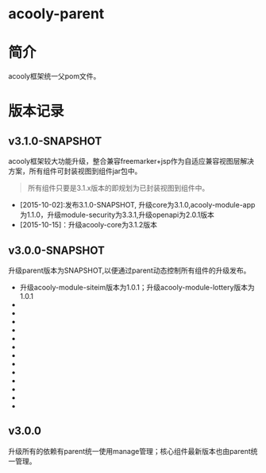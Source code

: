 acooly-parent
============

# 简介
acooly框架统一父pom文件。

# 版本记录

## v3.1.0-SNAPSHOT
acooly框架较大功能升级，整合兼容freemarker+jsp作为自适应兼容视图层解决方案，所有组件可封装视图到组件jar包中。

> 所有组件只要是3.1.x版本的即规划为已封装视图到组件中。

* [2015-10-02]:发布3.1.0-SNAPSHOT, 升级core为3.1.0,acooly-module-app为1.1.0，升级module-security为3.3.1,升级openapi为2.0.1版本
* [2015-10-15]：升级acooly-core为3.1.2版本

## v3.0.0-SNAPSHOT

升级parent版本为SNAPSHOT,以便通过parent动态控制所有组件的升级发布。

* 升级acooly-module-siteim版本为1.0.1；升级acooly-module-lottery版本为1.0.1
* [2015-05-30]: 升级siteim为1.0.2（兼容）
* [2015-06-23]: 升级siteim为1.0.3(兼容)
* [2015-07-07]: 升级core为3.0.1(兼容)
* [2015-07-08]: 升级siteim为1.0.4(兼容)
* [2015-07-14]: 升级core为3.0.2(兼容)
* [2015-07-23]: 升级olog为1.2.1(首次加入)
* [2015-08-28]: 升级sms为1.4.0(兼容)
* [2015-07-07]: 升级core为3.0.3(兼容)
* [2015-09-02]: 新增组件acooly-module-caches-v1.0.0
* [2015-09-02]: 新增组件acooly-module-app-v1.01
* [2015-09-02]: 升级acooly-openapi-sdk版本为v1.1.0
* [2015-09-17]: 升级app组件为v1.0.2
* [2015-09-26]: 升级core为v3.0.4


## v3.0.0
升级所有的依赖有parent统一使用manage管理；核心组件最新版本也由parent统一管理。

